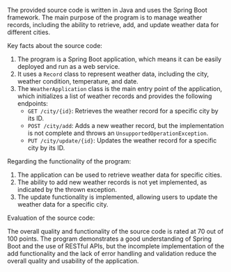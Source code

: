 The provided source code is written in Java and uses the Spring Boot framework. The main purpose of the program is to manage weather records, including the ability to retrieve, add, and update weather data for different cities.

Key facts about the source code:

1. The program is a Spring Boot application, which means it can be easily deployed and run as a web service.
2. It uses a `Record` class to represent weather data, including the city, weather condition, temperature, and date.
3. The `WeatherApplication` class is the main entry point of the application, which initializes a list of weather records and provides the following endpoints:
   - `GET /city/{id}`: Retrieves the weather record for a specific city by its ID.
   - `POST /city/add`: Adds a new weather record, but the implementation is not complete and throws an `UnsupportedOperationException`.
   - `PUT /city/update/{id}`: Updates the weather record for a specific city by its ID.

Regarding the functionality of the program:

1. The application can be used to retrieve weather data for specific cities.
2. The ability to add new weather records is not yet implemented, as indicated by the thrown exception.
3. The update functionality is implemented, allowing users to update the weather data for a specific city.

Evaluation of the source code:

The overall quality and functionality of the source code is rated at 70 out of 100 points. The program demonstrates a good understanding of Spring Boot and the use of RESTful APIs, but the incomplete implementation of the add functionality and the lack of error handling and validation reduce the overall quality and usability of the application.
